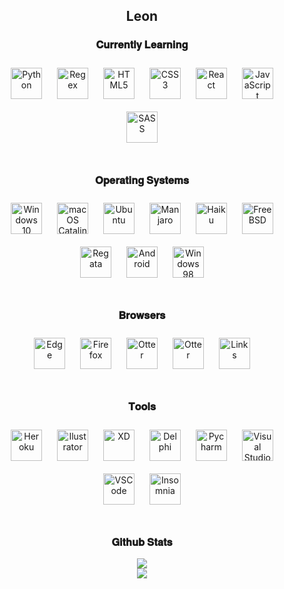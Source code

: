 ## <div align="center">Leon</div>  

### <div align="center">𝐂𝐮𝐫𝐫𝐞𝐧𝐭𝐥𝐲 𝐋𝐞𝐚𝐫𝐧𝐢𝐧𝐠</div>  
<div align="center">  
<img style="margin: 10px" src="https://cdn.jsdelivr.net/gh/devicons/devicon/icons/python/python-original.svg" alt="Python" height="50" />
<img style="margin: 10px" src="https://i.imgur.com/uJLz8HE.png" alt="Regex" height="50" />
<img style="margin: 10px" src="https://cdn.jsdelivr.net/gh/devicons/devicon/icons/html5/html5-original.svg" alt="HTML5" height="50" />  
<img style="margin: 10px" src="https://cdn.jsdelivr.net/gh/devicons/devicon/icons/css3/css3-original.svg" alt="CSS3" height="50" />  
<img style="margin: 10px" src="https://cdn.jsdelivr.net/gh/devicons/devicon/icons/react/react-original.svg" alt="React" height="50" />
<img style="margin: 10px" src="https://cdn.jsdelivr.net/gh/devicons/devicon/icons/javascript/javascript-original.svg" alt="JavaScript" height="50" />
<img style="margin: 10px" src="https://cdn.jsdelivr.net/gh/devicons/devicon/icons/sass/sass-original.svg" alt="SASS" height="50" />
 

  

</div>
                                                                                                                      
</br>

### <div align="center">𝐎𝐩𝐞𝐫𝐚𝐭𝐢𝐧𝐠 𝐒𝐲𝐬𝐭𝐞𝐦𝐬</div>  
<div align="center">  
<img style="margin: 10px" src="https://cdn.jsdelivr.net/gh/devicons/devicon/icons/windows8/windows8-original.svg" alt="Windows 10" height="50" />
<img style="margin: 10px" src="https://cdn.jim-nielsen.com/macos/512/macos-catalina-2019-10-08.png" alt="macOS Catalina" height="50" />
<img style="margin: 10px" src="https://cdn.jsdelivr.net/gh/devicons/devicon/icons/ubuntu/ubuntu-plain.svg" alt="Ubuntu" height="50" />
<img style="margin: 10px" src="https://upload.wikimedia.org/wikipedia/commons/thumb/3/3e/Manjaro-logo.svg/1200px-Manjaro-logo.svg.png" alt="Manjaro" height="50" />
<img style="margin: 10px" src="https://cdn.icon-icons.com/icons2/2699/PNG/512/haiku_os_logo_icon_171018.png" alt="Haiku" height="50" />
<img style="margin: 10px" src="https://seeklogo.com/images/F/freebsd-logo-542DF4765A-seeklogo.com.png" alt="FreeBSD" height="50" />
<img style="margin: 10px" src="https://static-cdn.osdn.net/thumb/g/6/672/800x600_0.png" alt="Regata" height="50" />
<img style="margin: 10px" src="https://cdn.jsdelivr.net/gh/devicons/devicon/icons/android/android-plain.svg" alt="Android" height="50" />  
<img style="margin: 10px" src="https://upload.wikimedia.org/wikipedia/commons/thumb/6/6d/Windows_Logo_%281992-2001%29.svg/1024px-Windows_Logo_%281992-2001%29.svg.png" alt="Windows 98" height="50" />  

</div>
                                                                                                                                 
</br>

### <div align="center">𝐁𝐫𝐨𝐰𝐬𝐞𝐫𝐬</div>  
<div align="center">  
<img style="margin: 10px" src="https://cdn.icon-icons.com/icons2/2552/PNG/512/edge_browser_logo_icon_152998.png" alt="Edge" height="50" />
<img style="margin: 10px" src="https://cdn.jsdelivr.net/gh/devicons/devicon/icons/firefox/firefox-plain.svg" alt="Firefox" height="50" />
<img style="margin: 10px" src="https://upload.wikimedia.org/wikipedia/commons/thumb/f/f0/Otter_Browser_Logo.svg/512px-Otter_Browser_Logo.svg.png" alt="Otter" height="50" />
<img style="margin: 10px" src="https://vchrombiediary.files.wordpress.com/2018/03/webpositive.png" alt="Otter" height="50" />
<img style="margin: 10px" src="https://i.imgur.com/EEPSJTo.png" alt="Links" height="50" />
  
</div>
                                                                                                                                 
</br>

### <div align="center">𝐓𝐨𝐨𝐥𝐬</div>  
<div align="center">  
<img style="margin: 10px" src="https://cdn.jsdelivr.net/gh/devicons/devicon/icons/heroku/heroku-plain.svg" alt="Heroku" height="50" />
<img style="margin: 10px" src="https://cdn.jsdelivr.net/gh/devicons/devicon/icons/illustrator/illustrator-plain.svg" alt="Ilustrator" height="50" />
<img style="margin: 10px" src="https://cdn.jsdelivr.net/gh/devicons/devicon/icons/xd/xd-plain.svg" alt="XD" height="50" />
<img style="margin: 10px" src="https://i.imgur.com/8UwjAjY.png" alt="Delphi" height="50" />
<img style="margin: 10px" src="https://cdn.jsdelivr.net/gh/devicons/devicon/icons/pycharm/pycharm-original.svg" alt="Pycharm" height="50" />
<img style="margin: 10px" src="https://cdn.jsdelivr.net/gh/devicons/devicon/icons/visualstudio/visualstudio-plain.svg" alt="Visual Studio" height="50" />
<img style="margin: 10px" src="https://cdn.jsdelivr.net/gh/devicons/devicon/icons/vscode/vscode-original.svg" alt="VSCode" height="50" />
<img style="margin: 10px" src="https://s3.amazonaws.com/s3.roaringapps.com/assets/icons/1561251841927-Insomnia.png" alt="Insomnia" height="50" />
  
</div>
                                                                                                                                 
</br>

### <div align="center">𝐆𝐢𝐭𝐡𝐮𝐛 𝐒𝐭𝐚𝐭𝐬</div> 

<div align="center"><img src="https://github-readme-stats.vercel.app/api?username=leonsp95&show_icons=true&count_private=true&hide_border=true" align="center" /></div>  
<div align="center"><img src="https://github-readme-stats.vercel.app/api/top-langs/?username=leonsp95&layout=compact" align="center" /></div>

